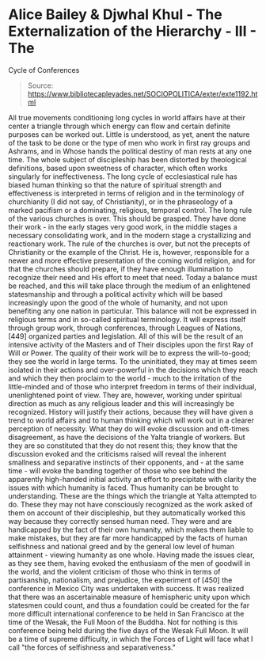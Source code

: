# Alice Bailey & Djwhal Khul - The Externalization of the Hierarchy - III - The
Cycle of Conferences

> Source: https://www.bibliotecapleyades.net/SOCIOPOLITICA/exter/exte1192.html

All true movements conditioning long cycles in world affairs have at their center a triangle through which energy can flow and certain definite purposes can be worked out. Little is understood, as yet, anent the nature of the task to be done or the type of men who work in first ray groups and Ashrams, and in Whose hands the political destiny of man rests at any one time. The whole subject of discipleship has been distorted by theological definitions, based upon sweetness of character, which often works singularly for ineffectiveness. The long cycle of ecclesiastical rule has biased human thinking so that the nature of spiritual strength and effectiveness is interpreted in terms of religion and in the terminology of churchianity (I did not say, of Christianity), or in the phraseology of a marked pacifism or a dominating, religious, temporal control. The long rule of the various churches is over. This should be grasped. They have done their work - in the early stages very good work, in the middle stages a necessary consolidating work, and in the modern stage a crystallizing and reactionary work. The rule of the churches is over, but not the precepts of Christianity or the example of the Christ. He is, however, responsible for a newer and more effective presentation of the coming world religion, and for that the churches should prepare, if they have enough illumination to recognize their need and His effort to meet that need.
Today a balance must be reached, and this will take place through the medium of an enlightened statesmanship and through a political activity which will be based increasingly upon the good of the whole of humanity, and not upon benefiting any one nation in particular. This balance will not be expressed in religious terms and in so-called spiritual terminology. It will express itself through group work, through conferences, through Leagues of Nations, [449] organized parties and legislation. All of this will be the result of an intensive activity of the Masters and of Their disciples upon the first Ray of Will or Power. The quality of their work will be to express the will-to-good; they see the world in large terms. To the uninitiated, they may at times seem isolated in their actions and over-powerful in the decisions which they reach and which they then proclaim to the world - much to the irritation of the little-minded and of those who interpret freedom in terms of their individual, unenlightened point of view. They are, however, working under spiritual direction as much as any religious leader and this will increasingly be recognized. History will justify their actions, because they will have given a trend to world affairs and to human thinking which will work out in a clearer perception of necessity. What they do will evoke discussion and oft-times disagreement, as have the decisions of the Yalta triangle of workers. But they are so constituted that they do not resent this; they know that the discussion evoked and the criticisms raised will reveal the inherent smallness and separative instincts of their opponents, and - at the same time - will evoke the banding together of those who see behind the apparently high-handed initial activity an effort to precipitate with clarity the issues with which humanity is faced. Thus humanity can be brought to understanding. These are the things which the triangle at Yalta attempted to do. These they may not have consciously recognized as the work asked of them on account of their discipleship, but they automatically worked this way because they correctly sensed human need. They were and are handicapped by the fact of their own humanity, which makes them liable to make mistakes, but they are far more handicapped by the facts of human selfishness and national greed and by the general low level of human attainment - viewing humanity as one whole.
Having made the issues clear, as they see them, having evoked the enthusiasm of the men of goodwill in the world, and the violent criticism of those who think in terms of partisanship, nationalism, and prejudice, the experiment of [450] the conference in Mexico City was undertaken with success. It was realized that there was an ascertainable measure of hemispheric unity upon which statesmen could count, and thus a foundation could be created for the far more difficult international conference to be held in San Francisco at the time of the Wesak, the Full Moon of the Buddha. Not for nothing is this conference being held during the five days of the Wesak Full Moon. It will be a time of supreme difficulty, in which the Forces of Light will face what I call "the forces of selfishness and separativeness."
